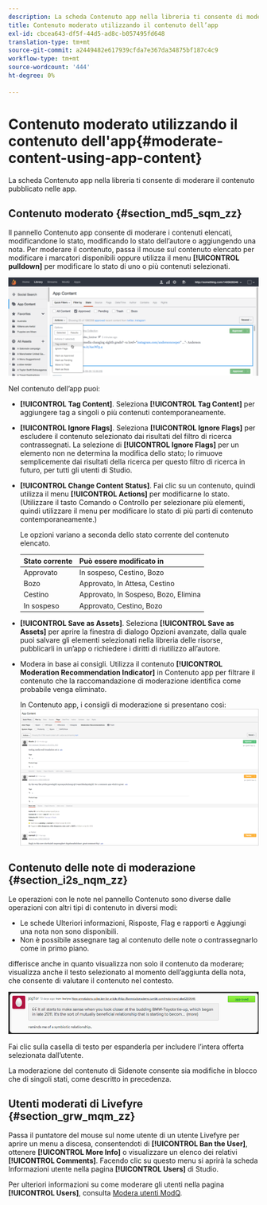 ```yaml
---
description: La scheda Contenuto app nella libreria ti consente di moderare il contenuto pubblicato nelle app.
title: Contenuto moderato utilizzando il contenuto dell’app
exl-id: cbcea643-df5f-44d5-ad8c-b057495fd648
translation-type: tm+mt
source-git-commit: a2449482e617939cfda7e367da34875bf187c4c9
workflow-type: tm+mt
source-wordcount: '444'
ht-degree: 0%

---
```


# Contenuto moderato utilizzando il contenuto dell&#39;app{#moderate-content-using-app-content}

La scheda Contenuto app nella libreria ti consente di moderare il contenuto pubblicato nelle app.

## Contenuto moderato {#section_md5_sqm_zz}

Il pannello Contenuto app consente di moderare i contenuti elencati, modificandone lo stato, modificando lo stato dell’autore o aggiungendo una nota. Per moderare il contenuto, passa il mouse sul contenuto elencato per modificare i marcatori disponibili oppure utilizza il menu **[!UICONTROL pulldown]** per modificare lo stato di uno o più contenuti selezionati.

![](assets/PublishedActionsMenu-1024x402.png)

Nel contenuto dell’app puoi:

* **[!UICONTROL Tag Content]**. Seleziona **[!UICONTROL Tag Content]** per aggiungere tag a singoli o più contenuti contemporaneamente.

* **[!UICONTROL Ignore Flags]**. Seleziona **[!UICONTROL Ignore Flags]** per escludere il contenuto selezionato dai risultati del filtro di ricerca contrassegnati. La selezione di **[!UICONTROL Ignore Flags]** per un elemento non ne determina la modifica dello stato; lo rimuove semplicemente dai risultati della ricerca per questo filtro di ricerca in futuro, per tutti gli utenti di Studio.

* **[!UICONTROL Change Content Status]**. Fai clic su un contenuto, quindi utilizza il menu **[!UICONTROL Actions]** per modificarne lo stato. (Utilizzare il tasto Comando o Controllo per selezionare più elementi, quindi utilizzare il menu per modificare lo stato di più parti di contenuto contemporaneamente.)

   Le opzioni variano a seconda dello stato corrente del contenuto elencato.

   | Stato corrente | Può essere modificato in |
   |---|---|
   | Approvato | In sospeso, Cestino, Bozo |
   | Bozo | Approvato, In Attesa, Cestino |
   | Cestino | Approvato, In Sospeso, Bozo, Elimina |
   | In sospeso | Approvato, Cestino, Bozo |

* **[!UICONTROL Save as Assets]**. Seleziona **[!UICONTROL Save as Assets]** per aprire la finestra di dialogo Opzioni avanzate, dalla quale puoi salvare gli elementi selezionati nella libreria delle risorse, pubblicarli in un’app o richiedere i diritti di riutilizzo all’autore.

* Modera in base ai consigli. Utilizza il contenuto **[!UICONTROL Moderation Recommendation Indicator]** in Contenuto app per filtrare il contenuto che la raccomandazione di moderazione identifica come probabile venga eliminato.

   In Contenuto app, i consigli di moderazione si presentano così:  ![](assets/modreco3.png)

## Contenuto delle note di moderazione {#section_i2s_nqm_zz}

Le operazioni con le note nel pannello Contenuto sono diverse dalle operazioni con altri tipi di contenuto in diversi modi:

* Le schede Ulteriori informazioni, Risposte, Flag e rapporti e Aggiungi una nota non sono disponibili.
* Non è possibile assegnare tag al contenuto delle note o contrassegnarlo come in primo piano.

differisce anche in quanto visualizza non solo il contenuto da moderare; visualizza anche il testo selezionato al momento dell’aggiunta della nota, che consente di valutare il contenuto nel contesto.

![](assets/SidenotesContent.png)

Fai clic sulla casella di testo per espanderla per includere l’intera offerta selezionata dall’utente.

La moderazione del contenuto di Sidenote consente sia modifiche in blocco che di singoli stati, come descritto in precedenza.

## Utenti moderati di Livefyre {#section_grw_mqm_zz}

Passa il puntatore del mouse sul nome utente di un utente Livefyre per aprire un menu a discesa, consentendoti di **[!UICONTROL Ban the User]**, ottenere **[!UICONTROL More Info]** o visualizzare un elenco dei relativi **[!UICONTROL Comments]**. Facendo clic su questo menu si aprirà la scheda Informazioni utente nella pagina **[!UICONTROL Users]** di Studio.

Per ulteriori informazioni su come moderare gli utenti nella pagina **[!UICONTROL Users]**, consulta [Modera utenti ModQ](/help/using/c-features-livefyre/c-about-moderation/t-moderate-users-modq.md#t_moderate_users_modq).
